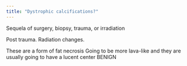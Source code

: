 ```yaml
---
title: "Dystrophic calcifications?"
---
```

Sequela of surgery, biopsy, trauma, or irradiation

Post trauma. Radiation changes.

These are a form of fat necrosis
Going to be more lava-like and they are usually going to have a lucent center 
BENIGN

